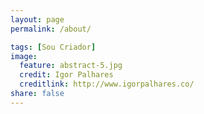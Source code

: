```yaml
---
layout: page
permalink: /about/

tags: [Sou Criador]
image:
  feature: abstract-5.jpg
  credit: Igor Palhares
  creditlink: http://www.igorpalhares.co/
share: false
---
```


